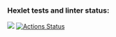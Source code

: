 ### Hexlet tests and linter status:
<a href="https://codeclimate.com/github/codeclimate/codeclimate/maintainability"><img src="https://api.codeclimate.com/v1/badges/a99a88d28ad37a79dbf6/maintainability" /></a>
[![Actions Status](https://github.com/Helirray/python-project-lvl1/workflows/hexlet-check/badge.svg)](https://github.com/Helirray/python-project-lvl1/actions)
